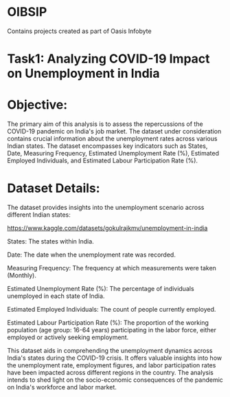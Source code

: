 # OIBSIP

Contains projects created as part of Oasis Infobyte

Task1: Analyzing COVID-19 Impact on Unemployment in India
===========================================================
Objective:
===========
The primary aim of this analysis is to assess the repercussions of the COVID-19 pandemic on India's job market. The dataset under consideration contains crucial information about the unemployment rates across various Indian states. The dataset encompasses key indicators such as States, Date, Measuring Frequency, Estimated Unemployment Rate (%), Estimated Employed Individuals, and Estimated Labour Participation Rate (%).

Dataset Details:
=================
The dataset provides insights into the unemployment scenario across different Indian states:

https://www.kaggle.com/datasets/gokulrajkmv/unemployment-in-india

States: The states within India.

Date: The date when the unemployment rate was recorded.

Measuring Frequency: The frequency at which measurements were taken (Monthly).

Estimated Unemployment Rate (%): The percentage of individuals unemployed in each state of India.

Estimated Employed Individuals: The count of people currently employed.

Estimated Labour Participation Rate (%): The proportion of the working population (age group: 16-64 years) participating in the labor force, either employed or actively seeking employment.

This dataset aids in comprehending the unemployment dynamics across India's states during the COVID-19 crisis. It offers valuable insights into how the unemployment rate, employment figures, and labor participation rates have been impacted across different regions in the country. The analysis intends to shed light on the socio-economic consequences of the pandemic on India's workforce and labor market.
